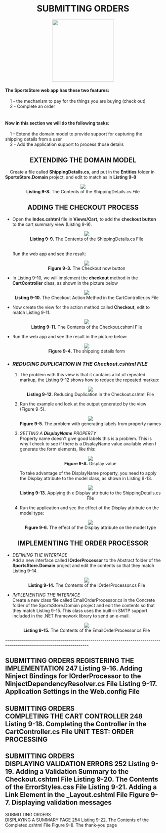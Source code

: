 <h1><div align="center">SUBMITTING ORDERS</div></h1>
<p align="center">
	<img src="ch09-Pictures/SUBMITTING_ORDERS.png" with=200 height=200 />
</p>

<h4>The SportsStore web app has these two features:</h4>
&nbsp;&nbsp;&nbsp;&nbsp;1 - the mechanism to pay for the things you are buying (check out)<br />
&nbsp;&nbsp;&nbsp;&nbsp;2 - Complete an order<br /><br />

<h4>Now in this section we will do the following tasks:</h4>
&nbsp;&nbsp;&nbsp;&nbsp;1 - Extend the domain model to provide support for capturing the shipping details from a user<br />
&nbsp;&nbsp;&nbsp;&nbsp;2 - Add the application support to process those details<br />

<h2><div align="center">EXTENDING THE DOMAIN MODEL</div></h2>
&nbsp;&nbsp;&nbsp;&nbsp;Create a file called <b>ShippingDetails.cs</b>, and put in the <b>Entities</b> folder in <b>SportsStore.Domain</b> project, and edit to match as in <b>Listing 9-8</b>
<p align="center">
	<img src="ch09-Pictures/Listing 9-8.png" /><br />
	<b>Listing 9-8.</b> The Contents of the ShippingDetails.cs File
</p>

<h2><div align="center">ADDING THE CHECKOUT PROCESS</div></h2>
<ul>
	<li> 
		Open the <b>Index.cshtml</b> file in <b>Views/Cart</b>, to add the <b>checkout button</b> to the cart summary view (Listing 9-9).
		<p align="center">
			<img src="ch09-Pictures/Listing 9-9.png" /><br />
			<b>Listing 9-9.</b> The Contents of the ShippingDetails.cs File
		</p><br />
		Run the web app and see the result:
		<p align="center">
			<img src="ch09-Pictures/Figure 9-3.png" /><br />
			<b>Figure 9-3.</b> The Checkout now button
		</p>
	</li>
	<li>
		In Listing 9-10, we will implement the <b>checkout</b> method in the <b>CartController</b> class, as shown in the picture below
		<p align="center">
			<img src="ch09-Pictures/Listing 9-10.png" /><br />
			<b>Listing 9-10.</b> The Checkout Action Method in the CartController.cs File
		</p>
	</li>
	<li>
		Now create the view for the action method called <b>Checkout</b>, edit to match Listing 9-11.
		<p align="center">
			<img src="ch09-Pictures/Listing 9-11.png" /><br />
			<b>Listing 9-11.</b> The Contents of the Checkout.cshtml File
		</p>
	</li>
	<li>
		Run the web app and see the result in the picture below:
		<p align="center">
			<img src="ch09-Pictures/Figure 9-4.png" /><br />
			<b>Figure 9-4.</b> The shipping details form
		</p>
	</li>
	<li>
		<h3><i>REDUCING DUPLICATION IN THE Checkout.cshtml FILE</i></h3>
		<ol>
			<li>
				The problem with this view is that it contains a lot of repeated markup, the Listing 9-12 shows how to reduce the repeated markup:
				<p align="center">
					<img src="ch09-Pictures/Listing 9-12.png" /><br />
					<b>Listing 9-12.</b> Reducing Duplication in the Checkout.cshtml File
				</p>
			</li>
			<li>
				Run the example and look at the output generated by the view (Figure 9-5).
				<p align="center">
					<img src="ch09-Pictures/Figure 9-5.png" /><br />
					<b>Figure 9-5.</b> The problem with generating labels from property names
				</p>
			</li>
			<li>
				<i>SETTING A <b>DisplayName</b> PROPERTY</i><br />
				Property name doesn't give good labels this is a problem. This is why I check to see if there is a DisplayName value available when I generate the form elements, like this:
				<p align="center">
					<img src="ch09-Pictures/Figure 9-A.png" /><br />
					<b>Figure 9-A.</b> Display value
				</p>
				To take advantage of the DisplayName property, you need to apply the Display attribute to the model class, as shown in Listing 9-13.
				<p align="center">
					<img src="ch09-Pictures/Listing 9-13.png" /><br />
					<b>Listing 9-13.</b> Applying th e Display attribute to the ShippingDetails.cs File
				</p>
			</li>
			<li>
				Run the application and see the effect of the Display attribute on the model type:
				<p align="center">
					<img src="ch09-Pictures/Figure 9-6.png" /><br />
				<b>Figure 9-6.</b> The effect of the Display attribute on the model type
			</li>
		</ol>
	</li>
</ul>	

<h2><div align="center">IMPLEMENTING THE ORDER PROCESSOR</div></h2>
<ul>
	<li>
		<i>DEFINING THE INTERFACE</i><br />
		Add a new interface called <b>IOrderProcessor</b> to the Abstract folder of the <b>SportsStore.Domain</b> project and edit the contents so that they match Listing 9-14.
		<p align="center">
			<img src="ch09-Pictures/Listing 9-14.png" /><br />
			<b>Listing 9-14.</b> The Contents of the IOrderProcessor.cs File
		</p>
	</li>
	<li>
		<i>IMPLEMENTING THE INTERFACE</i><br />
		Create a new class file called EmailOrderProcessor.cs in the Concrete folder of the SportsStore.Domain project and edit the contents so that they match Listing 9-15. This class uses the built-in SMTP support included in the .NET Framework library to send an e-mail.
		<p align="center">
			<img src="ch09-Pictures/Listing 9-15.png" /><br />
			<b>Listing 9-15.</b> The Contents of the EmailOrderProcessor.cs File
		</p>
	</li>
</ul>
------------------------------------------------------------------------------------------------------------------------

SUBMITTING ORDERS
	REGISTERING THE IMPLEMENTATION 247
		Listing 9-16. Adding Ninject Bindings for IOrderProcessor to the NinjectDependencyResolver.cs File
		Listing 9-17. Application Settings in the Web.config File
------------------------------------------------------------------------------------------------------------------------

SUBMITTING ORDERS	
	COMPLETING THE CART CONTROLLER 248
		Listing 9-18. Completing the Controller in the CartController.cs File
		UNIT TEST: ORDER PROCESSING
------------------------------------------------------------------------------------------------------------------------

SUBMITTING ORDERS	
	DISPLAYING VALIDATION ERRORS 252
		Listing 9-19. Adding a Validation Summary to the Checkout.cshtml File
		Listing 9-20. The Contents of the ErrorStyles.css File
		Listing 9-21. Adding a Link Element in the _Layout.cshtml File
		Figure 9-7. Displaying validation messages
------------------------------------------------------------------------------------------------------------------------

SUBMITTING ORDERS	
	DISPLAYING A SUMMARY PAGE 254
		Listing 9-22. The Contents of the Completed.cshtml File
		Figure 9-8. The thank-you page